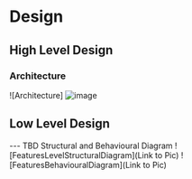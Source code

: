 # Design
## High Level Design 
### Architecture 
![Architecture] ![image](https://user-images.githubusercontent.com/81163246/114970365-ea1dbd80-9e97-11eb-8f37-735cc8833380.png)



## Low Level Design 
--- TBD Structural and Behavioural Diagram ![FeaturesLevelStructuralDiagram](Link to Pic) ![FeaturesBehaviouralDiagram](Link to Pic)

